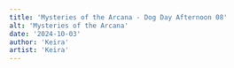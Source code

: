 ```yaml
---
title: 'Mysteries of the Arcana - Dog Day Afternoon 08'
alt: 'Mysteries of the Arcana'
date: '2024-10-03'
author: 'Keira'
artist: 'Keira'
---
```

